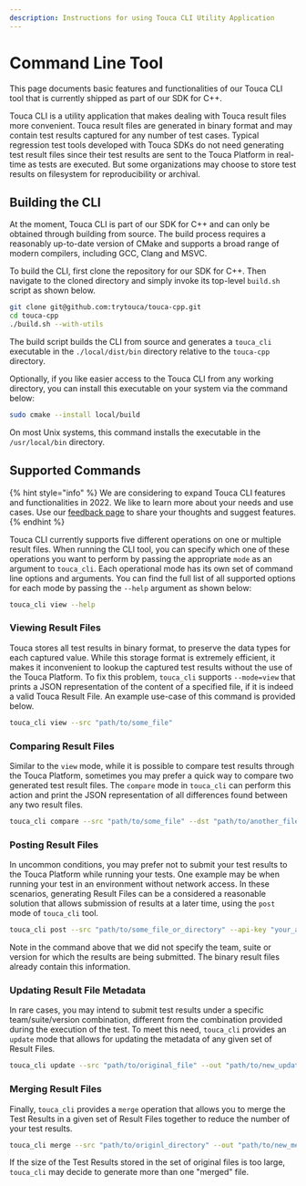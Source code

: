 ```yaml
---
description: Instructions for using Touca CLI Utility Application
---
```


# Command Line Tool

This page documents basic features and functionalities of our Touca CLI tool that is currently shipped as part of our SDK for C++.

Touca CLI is a utility application that makes dealing with Touca result files more convenient. Touca result files are generated in binary format and may contain test results captured for any number of test cases. Typical regression test tools developed with Touca SDKs do not need generating test result files since their test results are sent to the Touca Platform in real-time as tests are executed. But some organizations may choose to store test results on filesystem for reproducibility or archival.

## Building the CLI

At the moment, Touca CLI is part of our SDK for C++ and can only be obtained through building from source. The build process requires a reasonably up-to-date version of CMake and supports a broad range of modern compilers, including GCC, Clang and MSVC.

To build the CLI, first clone the repository for our SDK for C++. Then navigate to the cloned directory and simply invoke its top-level `build.sh` script as shown below.

```bash
git clone git@github.com:trytouca/touca-cpp.git
cd touca-cpp
./build.sh --with-utils
```

The build script builds the CLI from source and generates a `touca_cli` executable in the `./local/dist/bin` directory relative to the `touca-cpp` directory.

Optionally, if you like easier access to the Touca CLI from any working directory, you can install this executable on your system via the command below:

```bash
sudo cmake --install local/build
```

On most Unix systems, this command installs the executable in the `/usr/local/bin` directory.

## Supported Commands

{% hint style="info" %}
We are considering to expand Touca CLI features and functionalities in 2022. We like to learn more about your needs and use cases. Use our [feedback page](https://getweasel.com/feedback) to share your thoughts and suggest features.
{% endhint %}

Touca CLI currently supports five different operations on one or multiple result files. When running the CLI tool, you can specify which one of these operations you want to perform by passing the appropriate `mode` as an argument to `touca_cli`. Each operational mode has its own set of command line options and arguments. You can find the full list of all supported options for each mode by passing the `--help` argument as shown below:

```bash
touca_cli view --help
```

### Viewing Result Files

Touca stores all test results in binary format, to preserve the data types for each captured value. While this storage format is extremely efficient, it makes it inconvenient to lookup the captured test results without the use of the Touca Platform. To fix this problem, `touca_cli` supports `--mode=view` that prints a JSON representation of the content of a specified file, if it is indeed a valid Touca Result File. An example use-case of this command is provided below.

```bash
touca_cli view --src "path/to/some_file"
```

### Comparing Result Files

Similar to the `view` mode, while it is possible to compare test results through the Touca Platform, sometimes you may prefer a quick way to compare two generated test result files. The `compare` mode in `touca_cli` can perform this action and print the JSON representation of all differences found between any two result files.

```bash
touca_cli compare --src "path/to/some_file" --dst "path/to/another_file"
```

### Posting Result Files

In uncommon conditions, you may prefer not to submit your test results to the Touca Platform while running your tests. One example may be when running your test in an environment without network access. In these scenarios, generating Result Files can be a considered a reasonable solution that allows submission of results at a later time, using the `post` mode of `touca_cli` tool.

```bash
touca_cli post --src "path/to/some_file_or_directory" --api-key "your_api_key" --api-url "https://api.touca.io"
```

Note in the command above that we did not specify the team, suite or version for which the results are being submitted. The binary result files already contain this information.

### Updating Result File Metadata

In rare cases, you may intend to submit test results under a specific team/suite/version combination, different from the combination provided during the execution of the test. To meet this need, `touca_cli` provides an `update` mode that allows for updating the metadata of any given set of Result Files.

```bash
touca_cli update --src "path/to/original_file" --out "path/to/new_updated_file" --team "new-team-slug" --suite "new-suite-slug" --revision "new-version-slug"
```

### Merging Result Files

Finally, `touca_cli` provides a `merge` operation that allows you to merge the Test Results in a given set of Result Files together to reduce the number of your test results.

```bash
touca_cli merge --src "path/to/originl_directory" --out "path/to/new_merged_directory"
```

If the size of the Test Results stored in the set of original files is too large, `touca_cli` may decide to generate more than one "merged" file.

